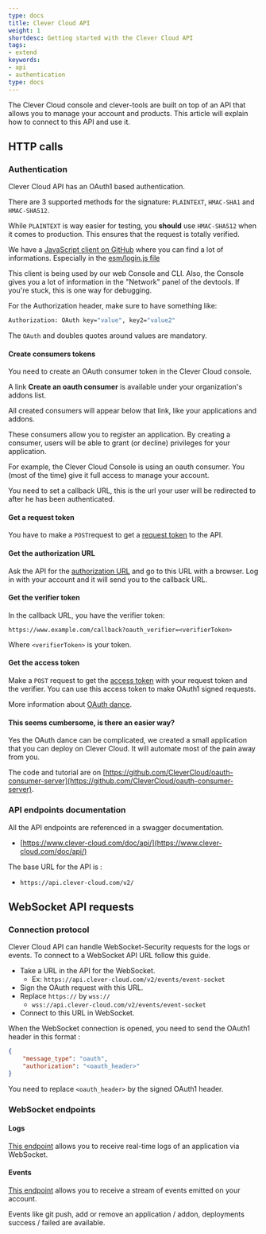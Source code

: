 ```yaml
---
type: docs
title: Clever Cloud API
weight: 1
shortdesc: Getting started with the Clever Cloud API
tags:
- extend
keywords:
- api
- authentication
type: docs
---
```


The Clever Cloud console and clever-tools are built on top of an API that
allows you to manage your account and products. This article will explain how
to connect to this API and use it.

## HTTP calls

### **Authentication**

Clever Cloud API has an OAuth1 based authentication.

There are 3 supported methods for the signature: `PLAINTEXT`, `HMAC-SHA1` and `HMAC-SHA512`.

While `PLAINTEXT` is way easier for testing, you **should** use `HMAC-SHA512` when it comes to production. This ensures that the request is totally verified.

We have a [JavaScript client on GitHub](https://gitHub.com/CleverCloud/clever-client.js) where you can find a lot of informations.
Especially in the [esm/login.js file](https://gitHub.com/CleverCloud/clever-client.js/blob/master/esm/login.js)

This client is being used by our web Console and CLI. Also, the Console gives you a lot of information in the "Network" panel of the devtools. If you're stuck, this is one way for debugging.

For the Authorization header, make sure to have something like:

```bash
Authorization: OAuth key="value", key2="value2"
```

The `OAuth` and doubles quotes around values are mandatory.

#### **Create consumers tokens**

You need to create an OAuth consumer token in the Clever Cloud console.

A link **Create an oauth consumer** is available under your organization's addons list.

All created consumers will appear below that link, like your applications and addons.

These consumers allow you to register an application. By creating a consumer, users will be able to grant (or decline) privileges for your application.

For example, the Clever Cloud Console is using an oauth consumer.
You (most of the time) give it full access to manage your account.

You need to set a callback URL, this is the url your user will be redirected to after he has been authenticated.

#### **Get a request token**

You have to make a `POST`request to get a [request token](https://www.clever-cloud.com/doc/openapi/#post-/oauth/request_token) to the API.

#### **Get the authorization URL**

Ask the API for the [authorization URL](https://www.clever-cloud.com/doc/openapi/#get-/oauth/authorize) and go to this URL with a browser. Log in with your account and it will send you to the callback URL.

#### **Get the verifier token**

In the callback URL, you have the verifier token:

`https://www.example.com/callback?oauth_verifier=<verifierToken>`

Where `<verifierToken>` is your token.

#### **Get the access token**

Make a `POST`  request to get the [access token](https://www.clever-cloud.com/doc/openapi/#post-/oauth/access_token) with your request token and the verifier.
You can use this access token to make OAuth1 signed requests.

More information about [OAuth dance](https://oauth.net/core/1.0/#anchor9).

#### This seems cumbersome, is there an easier way?

Yes the OAuth dance can be complicated, we created a small application that you can deploy on Clever Cloud. It will automate most of the pain away from you.

The code and tutorial are on [https://github.com/CleverCloud/oauth-consumer-server](https://github.com/CleverCloud/oauth-consumer-server).

### **API endpoints documentation**

All the API endpoints are referenced in a swagger documentation.

- [https://www.clever-cloud.com/doc/api/](https://www.clever-cloud.com/doc/api/)

The base URL for the API is :

- `https://api.clever-cloud.com/v2/`

## WebSocket API requests

### **Connection protocol**

Clever Cloud API can handle WebSocket-Security requests for the logs or events.
To connect to a WebSocket API URL follow this guide.

- Take a URL in the API for the WebSocket.
  - Ex: `https://api.clever-cloud.com/v2/events/event-socket`
- Sign the OAuth request with this URL.
- Replace `https://` by `wss://`
  - `wss://api.clever-cloud.com/v2/events/event-socket`
- Connect to this URL in WebSocket.

When the WebSocket connection is opened, you need to send the OAuth1 header in this format :

```json
{
    "message_type": "oauth",
    "authorization": "<oauth_header>"
}
```

You need to replace `<oauth_header>` by the signed OAuth1 header.

### WebSocket endpoints

#### Logs

[This endpoint](https://www.clever-cloud.com/doc/api/#!/logs/logs_logs-socket_appId_get)
allows you to receive real-time logs of an application via WebSocket.

#### Events

[This endpoint](https://www.clever-cloud.com/doc/api/#!/events/events_event-socket_get)
allows you to receive a stream of events emitted on your account.

Events like git push, add or remove an application / addon, deployments success / failed
are available.
